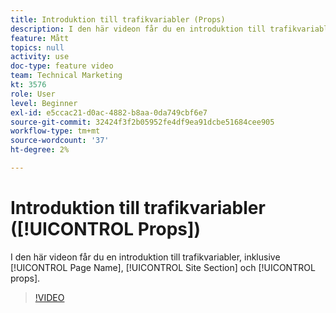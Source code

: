 ```yaml
---
title: Introduktion till trafikvariabler (Props)
description: I den här videon får du en introduktion till trafikvariabler som sidnamn, webbplatsavsnitt och"utkast".
feature: Mått
topics: null
activity: use
doc-type: feature video
team: Technical Marketing
kt: 3576
role: User
level: Beginner
exl-id: e5ccac21-d0ac-4882-b8aa-0da749cbf6e7
source-git-commit: 32424f3f2b05952fe4df9ea91dcbe51684cee905
workflow-type: tm+mt
source-wordcount: '37'
ht-degree: 2%

---
```


# Introduktion till trafikvariabler ([!UICONTROL Props])

I den här videon får du en introduktion till trafikvariabler, inklusive [!UICONTROL Page Name], [!UICONTROL Site Section] och [!UICONTROL props].

>[!VIDEO](https://video.tv.adobe.com/v/28767/?quality=12)
